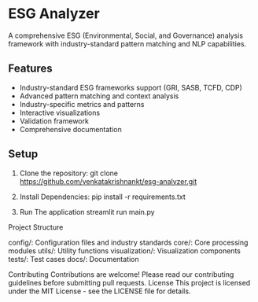# ESG Analyzer

A comprehensive ESG (Environmental, Social, and Governance) analysis framework with industry-standard pattern matching and NLP capabilities.

## Features

- Industry-standard ESG frameworks support (GRI, SASB, TCFD, CDP)
- Advanced pattern matching and context analysis
- Industry-specific metrics and patterns
- Interactive visualizations
- Validation framework
- Comprehensive documentation

## Setup

1. Clone the repository:
git clone https://github.com/venkatakrishnankt/esg-analyzer.git

2. Install Dependencies:
pip install -r requirements.txt

3. Run The application
streamlit run main.py

Project Structure

config/: Configuration files and industry standards
core/: Core processing modules
utils/: Utility functions
visualization/: Visualization components
tests/: Test cases
docs/: Documentation

Contributing
Contributions are welcome! Please read our contributing guidelines before submitting pull requests.
License
This project is licensed under the MIT License - see the LICENSE file for details.
